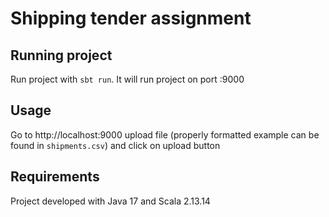 # Shipping tender assignment

## Running project
Run project with `sbt run`.
It will run project on port :9000


## Usage
Go to http://localhost:9000 upload file (properly formatted example can be found in `shipments.csv`) and click on upload button

## Requirements
Project developed with Java 17 and Scala 2.13.14